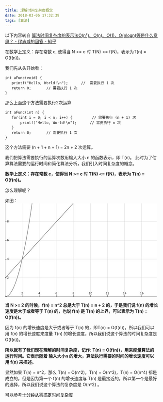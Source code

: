 ```yaml
---
title: 理解时间复杂度概念
date: 2018-03-06 17:32:39
tags: [算法]
---
```

以下内容转自
[算法时间复杂度的表示法O(n²)、O(n)、O(1)、O(nlogn)等是什么意思？ - 缪志威的回答 - 知乎](https://www.zhihu.com/question/21387264/answer/253704111)

在数学上定义：存在常数 c, 使得当 N >= c 时 T(N) <= f(N)，表示为T(n) = O(f(n))。

我们先从头开始看：

```
int aFunc(void) {
   printf("Hello, World!\n");      //  需要执行 1 次
   return 0;       // 需要执行 1 次
}
```

那么上面这个方法需要执行2次运算

```
int aFunc(int n) {
   for(int i = 0; i < n; i++) {         // 需要执行 (n + 1) 次
       printf("Hello, World!\n");      // 需要执行 n 次
   }
   return 0;       // 需要执行 1 次
}
```
这个方法需要 (n + 1 + n + 1) = 2n + 2 次运算。

我们把算法需要执行的运算次数用输入大小 n 的函数表示，即 T(n)。
此时为了估算算法需要的运行时间和简化算法分析，我们引入时间复杂度的概念。

**数学上定义：存在常数 c，使得当 N >= c 时 T(N) <= f(N)，表示为 T(n) = O(f(n))。**

怎么理解呢？

如图：
![image](../images/12/1.jpg)

**当 N >= 2 的时候，f(n) = n^2 总是大于 T(n) = n + 2 的，于是我们说 f(n) 的增长速度是大于或者等于 T(n) 的，也说 f(n) 是 T(n) 的上界，可以表示为 T(n) = O(f(n))。**

因为 f(n) 的增长速度是大于或者等于 T(n) 的，即T(n) = O(f(n))，所以我们可以用 f(n) 的增长速度来度量 T(n) 的增长速度，所以我们说这个算法的时间复杂度是 O(f(n))。

**所以就有了我们现在理解的时间复杂度，记作: T(n) = O(f(n))，用来度量算法的运行时间。它表示随着 输入大小n 的增大，算法执行需要的时间的增长速度可以用 f(n) 来描述。**

显然如果 T(n) = n^2，那么 T(n) = O(n^2)，T(n) = O(n^3)，T(n) = O(n^4) 都是成立的，但是因为第一个 f(n) 的增长速度与 T(n) 是最接近的，所以第一个是最好的选择，所以我们说这个算法的复杂度是 O(n^2) 。

可以参考[十分钟从零搞定时间复杂度](https://www.jianshu.com/p/f4cca5ce055a)